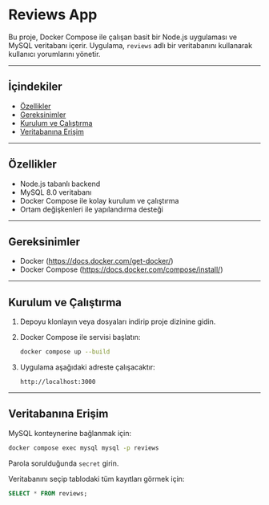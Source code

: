 
# Reviews App

Bu proje, Docker Compose ile çalışan basit bir Node.js uygulaması ve MySQL veritabanı içerir. Uygulama, `reviews` adlı bir veritabanını kullanarak kullanıcı yorumlarını yönetir.

---

## İçindekiler

- [Özellikler](#özellikler)
- [Gereksinimler](#gereksinimler)
- [Kurulum ve Çalıştırma](#kurulum-ve-çalıştırma)
- [Veritabanına Erişim](#veritabanına-erişim)

---

## Özellikler

- Node.js tabanlı backend
- MySQL 8.0 veritabanı
- Docker Compose ile kolay kurulum ve çalıştırma
- Ortam değişkenleri ile yapılandırma desteği

---

## Gereksinimler

- Docker (https://docs.docker.com/get-docker/)
- Docker Compose (https://docs.docker.com/compose/install/)

---

## Kurulum ve Çalıştırma

1. Depoyu klonlayın veya dosyaları indirip proje dizinine gidin.

2. Docker Compose ile servisi başlatın:
   ```bash
   docker compose up --build
   ```

3. Uygulama aşağıdaki adreste çalışacaktır:
   ```
   http://localhost:3000
   ```

---

## Veritabanına Erişim

MySQL konteynerine bağlanmak için:

```bash
docker compose exec mysql mysql -p reviews
```
Parola sorulduğunda `secret` girin.

Veritabanını seçip tablodaki tüm kayıtları görmek için:

```sql
SELECT * FROM reviews;
```
